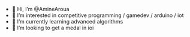- 👋 Hi, I’m @AmineAroua
- 👀 I’m interested in competitive programming / gamedev / arduino / iot
- 🌱 I’m currently learning advanced algorithms
- 💞️ I’m looking to get a medal in ioi

<!---
AmineAroua/AmineAroua is a ✨ special ✨ repository because its `README.md` (this file) appears on your GitHub profile.
You can click the Preview link to take a look at your changes.
--->
